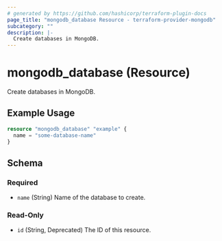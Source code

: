 ```yaml
---
# generated by https://github.com/hashicorp/terraform-plugin-docs
page_title: "mongodb_database Resource - terraform-provider-mongodb"
subcategory: ""
description: |-
  Create databases in MongoDB.
---
```


# mongodb_database (Resource)

Create databases in MongoDB.

## Example Usage

```terraform
resource "mongodb_database" "example" {
  name = "some-database-name"
}
```

<!-- schema generated by tfplugindocs -->
## Schema

### Required

- `name` (String) Name of the database to create.

### Read-Only

- `id` (String, Deprecated) The ID of this resource.
